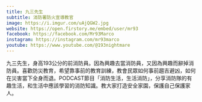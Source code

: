 ```yaml
---
title: 九三先生
subtitle: 消防署防火宣導教官
image: https://i.imgur.com/uAjQGW2.jpg
website: https://open.firstory.me/embed/user/mr93
facebook: https://facebook.com/Mr93Marco
instagram: https://instagram.com/mr93marco
youtube: https://www.youtube.com/@193nightmare
---
```

九三先生，身高193公分的前消防員。因為興趣去當消防員，又因為興趣而辭掉消防員。喜歡防災教育，希望靠事前的教育訓練，教會民眾如何事前趨吉避凶，如何在災害當下全身而退。PODCAST節目「消防生活，生活消防」，分享消防隊的有趣生活，和生活中應該學習的消防知識。教大家打造安全家園，保護自己保護家人。
